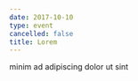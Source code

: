 ```yaml
---
date: 2017-10-10
type: event
cancelled: false
title: Lorem
---
```

minim ad adipiscing dolor ut sint